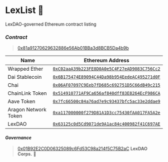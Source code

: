 # LexList 📜
LexDAO-governed Ethereum contract listing

### *Contract* 
> [0x81a91270629632886e56Ab01BBa3d8BCB5Da4b9b](https://etherscan.io/address/0x81a91270629632886e56Ab01BBa3d8BCB5Da4b9b/code#code)

| Name | Ethereum Address | 
|----------|:-------------:| 
| Wrapped Ether | [`0xC02aaA39b223FE8D0A0e5C4F27eAD9083C756Cc2`](https://etherscan.io/address/0xC02aaA39b223FE8D0A0e5C4F27eAD9083C756Cc2) | 
| Dai Stablecoin | [`0x6B175474E89094C44Da98b954EedeAC495271d0F`](https://etherscan.io/address/0x6B175474E89094C44Da98b954EedeAC495271d0F) | 
| Chai | [`0x06AF07097C9Eeb7fD685c692751D5C66dB49c215`](https://etherscan.io/address/0x06AF07097C9Eeb7fD685c692751D5C66dB49c215) | 
| ChainLink Token | [`0x514910771AF9Ca656af840dff83E8264EcF986CA`](https://etherscan.io/address/0x514910771AF9Ca656af840dff83E8264EcF986CA) | 
| Aave Token | [`0x7fc66500c84a76ad7e9c93437bfc5ac33e2ddae9`](https://etherscan.io/address/0x7fc66500c84a76ad7e9c93437bfc5ac33e2ddae9) | 
| Aragon Network Token | [`0xa117000000f279D81A1D3cc75430fAA017FA5A2e`](https://etherscan.io/address/0xa117000000f279D81A1D3cc75430fAA017FA5A2e) | 
| LexDAO | [`0x63125c0d5Cd9071de9A1ac84c400982f41C697AE`](https://etherscan.io/address/0x63125c0d5Cd9071de9A1ac84c400982f41C697AE) | 

#### *Governance*
> [0x01B92E2C0D06325089c6Fd53C98a214f5C75B2aC](https://etherscan.io/address/0x01B92E2C0D06325089c6Fd53C98a214f5C75B2aC) **LexDAO Corps.** 🧙
